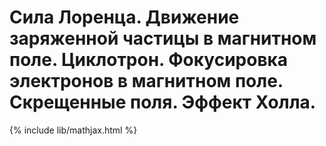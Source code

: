 # Сила Лоренца. Движение заряженной частицы в магнитном поле. Циклотрон. Фокусировка электронов в магнитном поле. Скрещенные поля. Эффект Холла.

{% include lib/mathjax.html %}

